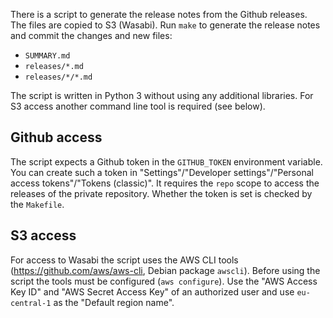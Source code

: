 There is a script to generate the release notes from the Github releases. The files are copied to S3 (Wasabi). Run `make` to generate the release notes and commit the changes and new files:

* `SUMMARY.md`
* `releases/*.md`
* `releases/*/*.md`

The script is written in Python 3 without using any additional libraries. For S3 access another command line tool is required (see below).

## Github access

The script expects a Github token in the `GITHUB_TOKEN` environment variable. You can create such a token in
"Settings"/"Developer settings"/"Personal access tokens"/"Tokens (classic)". It requires the `repo` scope to access the releases of the private repository. Whether the token is set is checked by the `Makefile`.

## S3 access

For access to Wasabi the script uses the AWS CLI tools (https://github.com/aws/aws-cli, Debian package `awscli`). Before using the script the tools must be configured (`aws configure`). Use the "AWS Access Key ID" and "AWS Secret Access Key" of an authorized user and use `eu-central-1` as the "Default region name".


